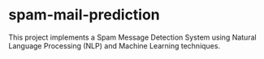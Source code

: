 # spam-mail-prediction
This project implements a Spam Message Detection System using Natural Language Processing (NLP) and Machine Learning techniques.
